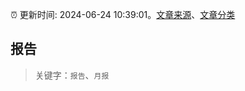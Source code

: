 :alarm_clock: 更新时间: 2024-06-24 10:39:01。[文章来源](/README.md)、[文章分类](/TAGS.md)

## 报告


> 关键字：`报告`、`月报`



